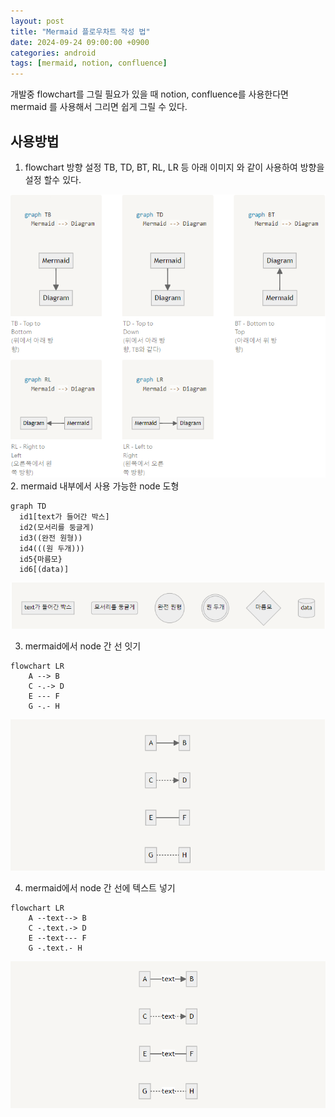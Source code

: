 ```yaml
---
layout: post
title: "Mermaid 플로우차트 작성 법"
date: 2024-09-24 09:00:00 +0900
categories: android
tags: [mermaid, notion, confluence]
---
```


개발중 flowchart를 그릴 필요가 있을 때 notion, confluence를 사용한다면 mermaid 를 사용해서 그리면 쉽게 그릴 수 있다.

## 사용방법

1. flowchart 방향 설정 TB, TD, BT, RL, LR 등 아래 이미지 와 같이 사용하여 방향을 설정 할수 있다.

![flowchart](/assets/img/0924_mermaid_1.png)<br>
2. mermaid 내부에서 사용 가능한 node 도형
```mermaid
graph TD
  id1[text가 들어간 박스]
  id2(모서리를 둥글게)
  id3((완전 원형))
  id4(((원 두개)))
  id5{마름모}
  id6[(data)]
```
![flowchart](/assets/img/0924_mermaid_2.png)<br>

3. mermaid에서 node 간 선 잇기
```mermaid
flowchart LR
    A --> B
    C -.-> D
    E --- F
    G -.- H
```
![flowchart](/assets/img/0924_mermaid_3.png)<br>

4. mermaid에서 node 간 선에 텍스트 넣기
```mermaid
flowchart LR
    A --text--> B
    C -.text.-> D
    E --text--- F
    G -.text.- H
```
![flowchart](/assets/img/0924_mermaid_4.png)<br>